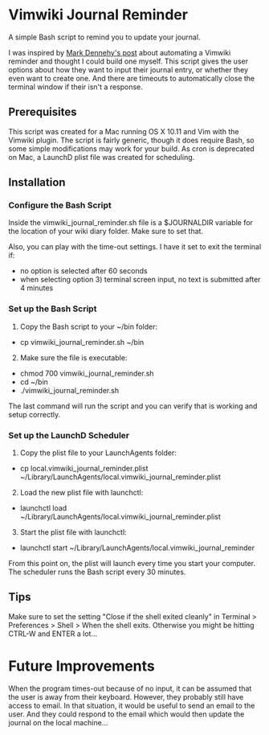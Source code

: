 # Vimwiki Journal Reminder
A simple Bash script to remind you to update your journal.

I was inspired by [Mark Dennehy's post]( http://www.stochasticgeometry.ie/2012/11/23/vimwiki/) about automating a Vimwiki reminder and thought I could build one myself. This script gives the user options about how they want to input their journal entry, or whether they even want to create one. And there are timeouts to automatically close the terminal window if their isn't a response.

## Prerequisites
This script was created for a Mac running OS X 10.11 and Vim with the Vimwiki plugin. The script is fairly generic, though it does require Bash, so some simple modifications may work for your build. As cron is deprecated on Mac, a LaunchD plist file was created for scheduling.

## Installation

### Configure the Bash Script
Inside the vimwiki_journal_reminder.sh file is a $JOURNALDIR variable for the location of your wiki diary folder. Make sure to set that. 

Also, you can play with the time-out settings. I have it set to exit the terminal if:
  * no option is selected after 60 seconds
  * when selecting option 3) terminal screen input, no text is submitted after 4 minutes

### Set up the Bash Script
1. Copy the Bash script to your ~/bin folder:
  * cp vimwiki_journal_reminder.sh ~/bin
2. Make sure the file is executable:
  * chmod 700 vimwiki_journal_reminder.sh
  * cd ~/bin
  * ./vimwiki_journal_reminder.sh

The last command will run the script and you can verify that is working and setup correctly.

### Set up the LaunchD Scheduler
1. Copy the plist file to your LaunchAgents folder: 
  * cp local.vimwiki_journal_reminder.plist ~/Library/LaunchAgents/local.vimwiki_journal_reminder.plist
2. Load the new plist file with launchctl:
  * launchctl load ~/Library/LaunchAgents/local.vimwiki_journal_reminder.plist
3. Start the plist file with launchctl:
  * launchctl start ~/Library/LaunchAgents/local.vimwiki_journal_reminder

From this point on, the plist will launch every time you start your computer. The scheduler runs the Bash script every 30 minutes.

## Tips
Make sure to set the setting "Close if the shell exited cleanly" in Terminal > Preferences > Shell > When the shell exits. Otherwise you might be hitting CTRL-W and ENTER a lot...

# Future Improvements
When the program times-out because of no input, it can be assumed that the user is away from their keyboard. However, they probably still have access to email. In that situation, it would be useful to send an email to the user. And they could respond to the email which would then update the journal on the local machine... 
